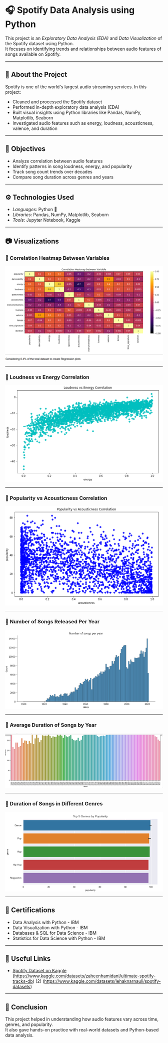 # 🎧 Spotify Data Analysis using Python

This project is an *Exploratory Data Analysis (EDA)* and *Data Visualization* of the Spotify dataset using Python.  
It focuses on identifying trends and relationships between audio features of songs available on Spotify.

---

## 📁 About the Project

Spotify is one of the world's largest audio streaming services. In this project:

- Cleaned and processed the Spotify dataset
- Performed in-depth exploratory data analysis (EDA)
- Built visual insights using Python libraries like Pandas, NumPy, Matplotlib, Seaborn
- Investigated audio features such as energy, loudness, acousticness, valence, and duration

---

## 📌 Objectives

- Analyze correlation between audio features
- Identify patterns in song loudness, energy, and popularity
- Track song count trends over decades
- Compare song duration across genres and years

---

## ⚙ Technologies Used

- *Languages*: Python 🐍
- *Libraries*: Pandas, NumPy, Matplotlib, Seaborn
- *Tools*: Jupyter Notebook, Kaggle

---

## 📷 Visualizations

### 🔸 Correlation Heatmap Between Variables  
![Correlation Heatmap](https://github.com/kamalUpaDhyAy123/Spotify-Data-Analysis-Using-Python/blob/main/images/Screenshot%202025-07-10%20144206.png)

---

### 🔸 Loudness vs Energy Correlation  
![Loudness vs Energy](https://github.com/kamalUpaDhyAy123/Spotify-Data-Analysis-Using-Python/blob/main/images/Screenshot%202025-07-10%20144316.png)

---

### 🔸 Popularity vs Acousticness Correlation  
![Popularity vs Acousticness](https://github.com/kamalUpaDhyAy123/Spotify-Data-Analysis-Using-Python/blob/main/images/Screenshot%202025-07-10%20144334.png)

---

### 🔸 Number of Songs Released Per Year  
![Number of Songs per Year](https://github.com/kamalUpaDhyAy123/Spotify-Data-Analysis-Using-Python/blob/main/images/Screenshot%202025-07-10%20144356.png)

---

### 🔸 Average Duration of Songs by Year  
![Duration by Year](https://github.com/kamalUpaDhyAy123/Spotify-Data-Analysis-Using-Python/blob/main/images/Screenshot%202025-07-10%20144417.png)

---

### 🔸 Duration of Songs in Different Genres  
![Genre Duration](https://github.com/kamalUpaDhyAy123/Spotify-Data-Analysis-Using-Python/blob/main/images/Screenshot%202025-07-10%20144452.png)

---

## 📜 Certifications

- Data Analysis with Python - IBM  
- Data Visualization with Python - IBM  
- Databases & SQL for Data Science - IBM  
- Statistics for Data Science with Python - IBM  

---

## 🔗 Useful Links
  
- [Spotify Dataset on Kaggle](1) (https://www.kaggle.com/datasets/zaheenhamidani/ultimate-spotify-tracks-db)
                             (2) (https://www.kaggle.com/datasets/lehaknarnauli/spotify-datasets)
---

## 🏁 Conclusion

This project helped in understanding how audio features vary across time, genres, and popularity.  
It also gave hands-on practice with real-world datasets and Python-based data analysis.
